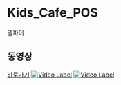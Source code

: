 # Kids_Cafe_POS
델파이
## 동영상
[바로가기](https://youtu.be/D4tsk_7cmns)
[![Video Label](https://cdn.news2day.co.kr/data2/content/image/2021/08/06/.cache/512/20210806500342.jpg)](https://youtu.be/D4tsk_7cmns)
[![Video Label](http://img.youtube.com/vi/59USvjy2toI/0.jpg)](https://youtu.be/59USvjy2toI)
